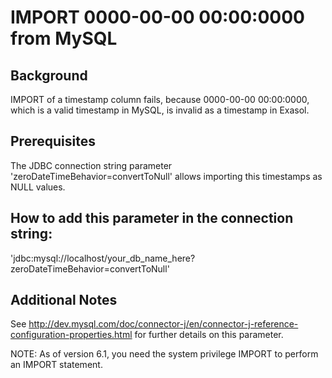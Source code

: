# IMPORT 0000-00-00 00:00:0000 from MySQL 
## Background

IMPORT of a timestamp column fails, because 0000-00-00 00:00:0000, which is a valid timestamp in MySQL, is invalid as a timestamp in Exasol.

## Prerequisites

The JDBC connection string parameter 'zeroDateTimeBehavior=convertToNull' allows importing this timestamps as NULL values.

## How to add this parameter in the connection string:

'jdbc:mysql://localhost/your_db_name_here?zeroDateTimeBehavior=convertToNull'

## Additional Notes

See <http://dev.mysql.com/doc/connector-j/en/connector-j-reference-configuration-properties.html> for further details on this parameter.

NOTE: As of version 6.1, you need the system privilege IMPORT to perform an IMPORT statement.

